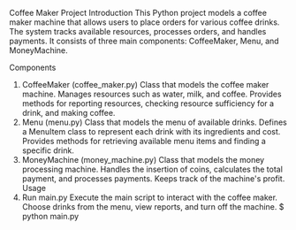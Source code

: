 Coffee Maker Project
Introduction
This Python project models a coffee maker machine that allows users to place orders for various coffee drinks. The system tracks available resources, processes orders, and handles payments. It consists of three main components: CoffeeMaker, Menu, and MoneyMachine.

Components
1. CoffeeMaker (coffee_maker.py)
Class that models the coffee maker machine.
Manages resources such as water, milk, and coffee.
Provides methods for reporting resources, checking resource sufficiency for a drink, and making coffee.
2. Menu (menu.py)
Class that models the menu of available drinks.
Defines a MenuItem class to represent each drink with its ingredients and cost.
Provides methods for retrieving available menu items and finding a specific drink.
3. MoneyMachine (money_machine.py)
Class that models the money processing machine.
Handles the insertion of coins, calculates the total payment, and processes payments.
Keeps track of the machine's profit.
Usage
1. Run main.py
Execute the main script to interact with the coffee maker.
Choose drinks from the menu, view reports, and turn off the machine.
$ python main.py
